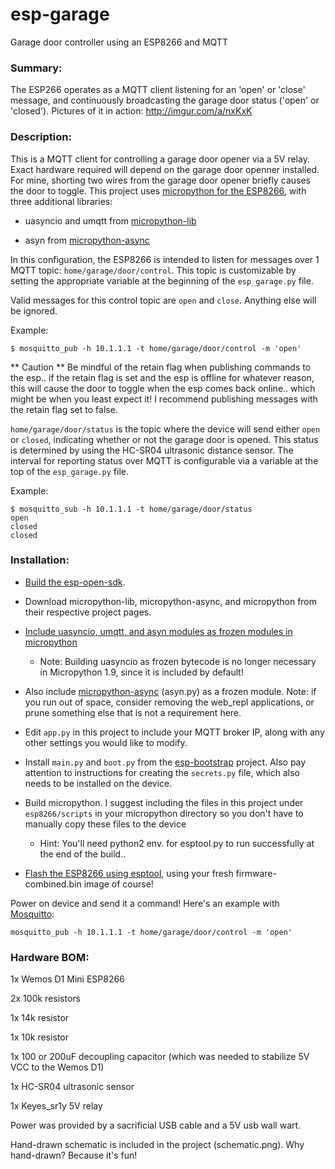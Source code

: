 # esp-garage

Garage door controller using an ESP8266 and MQTT


### Summary:
The ESP266 operates as a MQTT client listening for an 'open' or 'close' message, and continuously broadcasting the garage door status ('open' or 'closed'). Pictures of it in action: http://imgur.com/a/nxKxK

### Description:
This is a MQTT client for controlling a garage door opener via a 5V relay. Exact hardware required will depend on the garage door openner installed. For mine, shorting two wires from the garage door opener briefly causes the door to toggle. This project uses [micropython for the ESP8266](https://github.com/micropython/micropython/tree/master/esp8266), with three additional libraries:

* uasyncio and umqtt from [micropython-lib](https://github.com/micropython/micropython-lib)

* asyn from [micropython-async](https://github.com/peterhinch/micropython-async)

In this configuration, the ESP8266 is intended to listen for messages over 1 MQTT topic: `home/garage/door/control`. This topic is customizable by setting the appropriate variable at the beginning of the `esp_garage.py` file.

Valid messages for this control topic are `open` and `close`. Anything else will be ignored.

Example:

    $ mosquitto_pub -h 10.1.1.1 -t home/garage/door/control -m 'open'
    
** Caution ** Be mindful of the retain flag when publishing commands to the esp.. if the retain flag is set and the esp is offline for whatever reason, this will cause the door to toggle when the esp comes back online.. which might be when you least expect it! I recommend publishing messages with the retain flag set to false.

`home/garage/door/status` is the topic where the device will send either `open` or `closed`, indicating whether or not the garage door is opened. This status is determined by using the HC-SR04 ultrasonic distance sensor. The interval for reporting status over MQTT is configurable via a variable at the top of the `esp_garage.py` file.

Example:

    $ mosquitto_sub -h 10.1.1.1 -t home/garage/door/status
    open
    closed
    closed

### Installation:

- [Build the esp-open-sdk](https://github.com/pfalcon/esp-open-sdk).

- Download micropython-lib, micropython-async, and micropython from their respective project pages.

- [Include uasyncio, umqtt, and asyn modules as frozen modules in micropython](https://learn.adafruit.com/micropython-basics-loading-modules/frozen-modules)
  - Note: Building uasyncio as frozen bytecode is no longer necessary in Micropython 1.9, since it is included by default!
  
- Also include [micropython-async](https://github.com/peterhinch/micropython-async) (asyn.py) as a frozen module. Note: if you run out of space, consider removing the web_repl applications, or prune something else that is not a requirement here.

- Edit `app.py` in this project to include your MQTT broker IP, along with any other settings you would like to modify.

- Install `main.py` and `boot.py` from the [esp-bootstrap](https://github.com/craftyguy/esp-bootstrap) project. Also pay attention to instructions for creating the `secrets.py` file, which also needs to be installed on the device.

- Build micropython. I suggest including the files in this project under `esp8266/scripts` in your micropython directory so you don't have to manually copy these files to the device

  - Hint: You'll need python2 env. for esptool.py to run successfully at the end of the build..


- [Flash the ESP8266 using esptool](https://docs.micropython.org/en/latest/esp8266/esp8266/tutorial/intro.html#intro), using your fresh firmware-combined.bin image of course!

Power on device and send it a command! Here's an example with [Mosquitto](http://mosquitto.org/):

    mosquitto_pub -h 10.1.1.1 -t home/garage/door/control -m 'open'



### Hardware BOM:

1x Wemos D1 Mini ESP8266

2x 100k resistors

1x 14k resistor

1x 10k resistor

1x 100 or 200uF decoupling capacitor (which was needed to stabilize 5V VCC to the Wemos D1)

1x HC-SR04 ultrasonic sensor

1x Keyes_sr1y 5V relay

Power was provided by a sacrificial USB cable and a 5V usb wall wart.

Hand-drawn schematic is included in the project (schematic.png). Why hand-drawn? Because it's fun!
